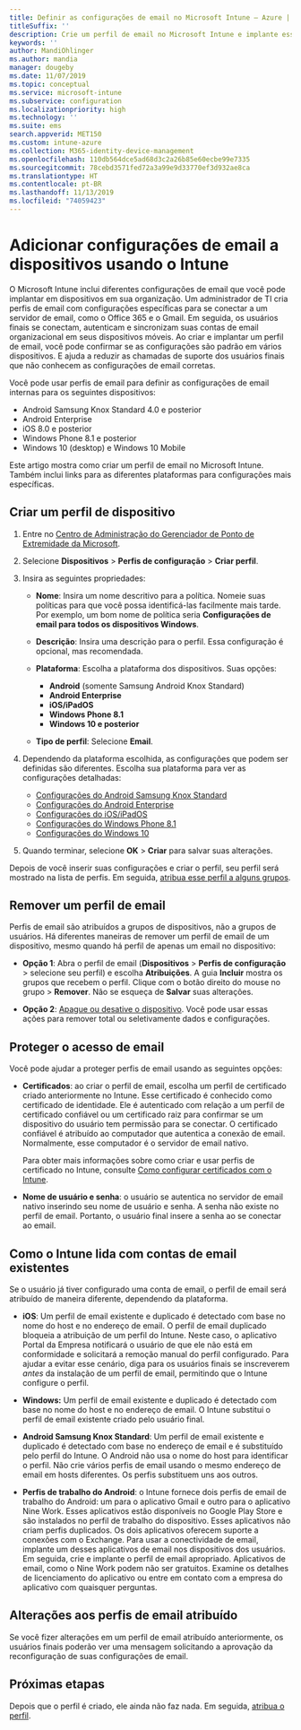 ```yaml
---
title: Definir as configurações de email no Microsoft Intune – Azure | Microsoft Docs
titleSuffix: ''
description: Crie um perfil de email no Microsoft Intune e implante esse perfil para dispositivos Windows, iOS e Android Enterprise. Use um perfil de email para definir configurações de email comuns, incluindo um método de autenticação e um servidor de email para conexão ao email corporativo em dispositivos gerenciados.
keywords: ''
author: MandiOhlinger
ms.author: mandia
manager: dougeby
ms.date: 11/07/2019
ms.topic: conceptual
ms.service: microsoft-intune
ms.subservice: configuration
ms.localizationpriority: high
ms.technology: ''
ms.suite: ems
search.appverid: MET150
ms.custom: intune-azure
ms.collection: M365-identity-device-management
ms.openlocfilehash: 110db564dce5ad68d3c2a26b85e60ecbe99e7335
ms.sourcegitcommit: 78cebd3571fed72a3a99e9d33770ef3d932ae8ca
ms.translationtype: HT
ms.contentlocale: pt-BR
ms.lasthandoff: 11/13/2019
ms.locfileid: "74059423"
---
```

# <a name="add-email-settings-to-devices-using-intune"></a>Adicionar configurações de email a dispositivos usando o Intune

O Microsoft Intune inclui diferentes configurações de email que você pode implantar em dispositivos em sua organização. Um administrador de TI cria perfis de email com configurações específicas para se conectar a um servidor de email, como o Office 365 e o Gmail. Em seguida, os usuários finais se conectam, autenticam e sincronizam suas contas de email organizacional em seus dispositivos móveis. Ao criar e implantar um perfil de email, você pode confirmar se as configurações são padrão em vários dispositivos. E ajuda a reduzir as chamadas de suporte dos usuários finais que não conhecem as configurações de email corretas.

Você pode usar perfis de email para definir as configurações de email internas para os seguintes dispositivos:

- Android Samsung Knox Standard 4.0 e posterior
- Android Enterprise
- iOS 8.0 e posterior
- Windows Phone 8.1 e posterior
- Windows 10 (desktop) e Windows 10 Mobile

Este artigo mostra como criar um perfil de email no Microsoft Intune. Também inclui links para as diferentes plataformas para configurações mais específicas.

## <a name="create-a-device-profile"></a>Criar um perfil de dispositivo

1. Entre no [Centro de Administração do Gerenciador de Ponto de Extremidade da Microsoft](https://go.microsoft.com/fwlink/?linkid=2109431).
2. Selecione **Dispositivos** > **Perfis de configuração** > **Criar perfil**.
3. Insira as seguintes propriedades:

    - **Nome**: Insira um nome descritivo para a política. Nomeie suas políticas para que você possa identificá-las facilmente mais tarde. Por exemplo, um bom nome de política seria **Configurações de email para todos os dispositivos Windows**.
    - **Descrição**: Insira uma descrição para o perfil. Essa configuração é opcional, mas recomendada.
    - **Plataforma**: Escolha a plataforma dos dispositivos. Suas opções:

        - **Android** (somente Samsung Android Knox Standard)
        - **Android Enterprise**
        - **iOS/iPadOS**
        - **Windows Phone 8.1**
        - **Windows 10 e posterior**

    - **Tipo de perfil**: Selecione **Email**.

4. Dependendo da plataforma escolhida, as configurações que podem ser definidas são diferentes. Escolha sua plataforma para ver as configurações detalhadas:

    - [Configurações do Android Samsung Knox Standard](../email-settings-android.md)
    - [Configurações do Android Enterprise](../email-settings-android-enterprise.md)
    - [Configurações do iOS/iPadOS](email-settings-ios.md)
    - [Configurações do Windows Phone 8.1](email-settings-windows-phone-8-1.md)
    - [Configurações do Windows 10](email-settings-windows-10.md)

5. Quando terminar, selecione **OK** > **Criar** para salvar suas alterações.

Depois de você inserir suas configurações e criar o perfil, seu perfil será mostrado na lista de perfis. Em seguida, [atribua esse perfil a alguns grupos](../device-profile-assign.md).

## <a name="remove-an-email-profile"></a>Remover um perfil de email

Perfis de email são atribuídos a grupos de dispositivos, não a grupos de usuários. Há diferentes maneiras de remover um perfil de email de um dispositivo, mesmo quando há perfil de apenas um email no dispositivo:

- **Opção 1**: Abra o perfil de email (**Dispositivos** > **Perfis de configuração** > selecione seu perfil) e escolha **Atribuições**. A guia **Incluir** mostra os grupos que recebem o perfil. Clique com o botão direito do mouse no grupo > **Remover**. Não se esqueça de **Salvar** suas alterações.

- **Opção 2**: [Apague ou desative o dispositivo](../remote-actions/devices-wipe.md). Você pode usar essas ações para remover total ou seletivamente dados e configurações.

## <a name="secure-email-access"></a>Proteger o acesso de email

Você pode ajudar a proteger perfis de email usando as seguintes opções:

- **Certificados**: ao criar o perfil de email, escolha um perfil de certificado criado anteriormente no Intune. Esse certificado é conhecido como certificado de identidade. Ele é autenticado com relação a um perfil de certificado confiável ou um certificado raiz para confirmar se um dispositivo do usuário tem permissão para se conectar. O certificado confiável é atribuído ao computador que autentica a conexão de email. Normalmente, esse computador é o servidor de email nativo.

  Para obter mais informações sobre como criar e usar perfis de certificado no Intune, consulte [Como configurar certificados com o Intune](../protect/certificates-configure.md).

- **Nome de usuário e senha**: o usuário se autentica no servidor de email nativo inserindo seu nome de usuário e senha. A senha não existe no perfil de email. Portanto, o usuário final insere a senha ao se conectar ao email.

## <a name="how-intune-handles-existing-email-accounts"></a>Como o Intune lida com contas de email existentes

Se o usuário já tiver configurado uma conta de email, o perfil de email será atribuído de maneira diferente, dependendo da plataforma.

- **iOS**: Um perfil de email existente e duplicado é detectado com base no nome do host e no endereço de email. O perfil de email duplicado bloqueia a atribuição de um perfil do Intune. Neste caso, o aplicativo Portal da Empresa notificará o usuário de que ele não está em conformidade e solicitará a remoção manual do perfil configurado. Para ajudar a evitar esse cenário, diga para os usuários finais se inscreverem *antes* da instalação de um perfil de email, permitindo que o Intune configure o perfil.

- **Windows:** Um perfil de email existente e duplicado é detectado com base no nome do host e no endereço de email. O Intune substitui o perfil de email existente criado pelo usuário final.

- **Android Samsung Knox Standard**: Um perfil de email existente e duplicado é detectado com base no endereço de email e é substituído pelo perfil do Intune. O Android não usa o nome do host para identificar o perfil. Não crie vários perfis de email usando o mesmo endereço de email em hosts diferentes. Os perfis substituem uns aos outros.

- **Perfis de trabalho do Android**: o Intune fornece dois perfis de email de trabalho do Android: um para o aplicativo Gmail e outro para o aplicativo Nine Work. Esses aplicativos estão disponíveis no Google Play Store e são instalados no perfil de trabalho do dispositivo. Esses aplicativos não criam perfis duplicados. Os dois aplicativos oferecem suporte a conexões com o Exchange. Para usar a conectividade de email, implante um desses aplicativos de email nos dispositivos dos usuários. Em seguida, crie e implante o perfil de email apropriado. Aplicativos de email, como o Nine Work podem não ser gratuitos. Examine os detalhes de licenciamento do aplicativo ou entre em contato com a empresa do aplicativo com quaisquer perguntas.

## <a name="changes-to-assigned-email-profiles"></a>Alterações aos perfis de email atribuído

Se você fizer alterações em um perfil de email atribuído anteriormente, os usuários finais poderão ver uma mensagem solicitando a aprovação da reconfiguração de suas configurações de email.

## <a name="next-steps"></a>Próximas etapas

Depois que o perfil é criado, ele ainda não faz nada. Em seguida, [atribua o perfil](../device-profile-assign.md).
